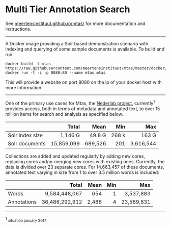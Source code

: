 # Multi Tier Annotation Search

See [meertensinstituut.github.io/mtas/](https://meertensinstituut.github.io/mtas/) for more documentation and instructions.

---

A Docker image providing a Solr based demonstration scenario with indexing and querying of some sample documents is available. To build and run

```console
docker build -t mtas https://raw.githubusercontent.com/meertensinstituut/mtas/master/docker/Dockerfile
docker run -t -i -p 8080:80 --name mtas mtas
```

This will provide a website on port 8080 on the ip of your docker host with 
more information. 

---

One of the primary use cases for Mtas, the [Nederlab project](http://www.nederlab.nl/), currently<sup>1</sup> provides access, both in terms of metadata and 
annotated text, to over 15 million items for search and analysis as specified below. 

|                 | Total          | Mean    | Min   | Max        |
|-----------------|---------------:|--------:|------:|-----------:|
| Solr index size | 1,146 G        | 49.8 G  | 268 k | 163 G      |
| Solr documents  | 15,859,099     | 689,526 | 201   | 3,616,544  |

Collections are added and updated regularly by adding new cores, replacing cores and/or merging new cores with existing ones. Currently, the data is divided over 23 separate cores. For 14,663,457 of these documents, annotated text varying in size from 1 to over 3.5 million words is included:

|                 | Total          | Mean    | Min   | Max        |
|-----------------|---------------:|--------:|------:|-----------:|
| Words           | 9,584,448,067  | 654     | 1     | 3,537,883  |
| Annotations     | 36,486,292,912 | 2,488   | 4     | 23,589,831 |

---
<sup><a name="footnote">1</a></sup> <small>situation january 2017</small>